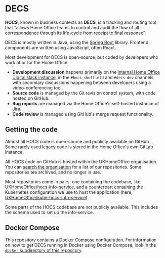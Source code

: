 # DECS

**HOCS**, known in business contexts as **DECS**,
is a tracking and routing tool that &ldquo;allows Home Office teams to
control and audit the flow of all correspondence through its
life-cycle from receipt to final response&rdquo;.

DECS is mostly written in Java, using the [Spring Boot](https://spring.io/projects/spring-boot)
library. Frontend components are written using JavaScript, often React.

Most development for DECS is open-source, but coded by developers who work at
or for the Home Office.

* **Development discussion** happens primarily on the [internal Home Office Digital slack
  instance](https://homeofficedigital.slack.com), in the `#hocs_sheffield` and `#decs-dev`
  channels, with secondary discussions happening between developers using a
  video-conferencing tool.
* **Source code** is managed by the Git revision control system, with code
  hosted on GitHub.
* **Bug reports** are managed via the Home Office's self-hosted instance of Jira.
* **Code review** is managed using GitHub's merge request functionality.

## Getting the code

Almost all HOCS code is open-source and publicly available on GitHub.
Some rarely used legacy code is stored in the Home Office's own GitLab instance.

All HOCS code on GitHub is hosted within the UKHomeOffice organisation.
You can [search the organisation](https://github.com/UKHomeOffice/?q=hocs) for
a list of our repositories. Some repositories are archived, and no longer in use.

Most repositories come in pairs: one containing the codebase, like
[UKHomeOffice/hocs-info-service](https://github.com/UKHomeOffice/hocs-info-service),
and a counterpart containing the Kubernetes configuration we use to host the
application (here,
[UKHomeOffice/kube-hocs-info-service](https://github.com/UKHomeOffice/kube-hocs-info-service)).

Some parts of the HOCS codebase are not publicly available.
This includes the schema used to set up the info-service.

## Docker Compose

This repository contains a [Docker Compose](https://docs.docker.com/compose/)
configuration. For information on how to get DECS running in Docker using
Docker Compose, look in the [`docker` subdirectory of this repository](docker).
